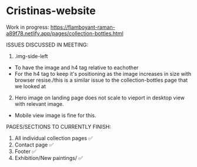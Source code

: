 # Cristinas-website

Work in progress: https://flamboyant-raman-a89f78.netlify.app/pages/collection-bottles.html

ISSUES DISCUSSED IN MEETING:

1. .img-side-left 
 - To have the image and h4 tag relative to eachother
 - For the h4 tag to keep it's positioning as the image increases in size with browser resise./this is a similar issue to the collection-bottles page that we looked at
 
2. Hero image on landing page does not scale to vieport in desktop view with relevant image.
 - Mobile view image is fine for this. 
 
PAGES/SECTIONS TO CURRENTLY FINISH:

1. All individual collection pages ✅
2. Contact page ✅
3. Footer ✅
4. Exhibition/New paintings/ ✅


